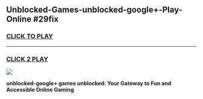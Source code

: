 
## Unblocked-Games-unblocked-google+-Play-Online #29fix
<h3>
<a href="https://news.freeplayer.one?title=unblocked-google+&ref=3">CLICK TO PLAY</a></h3>
<hr>

<h3>
<a href="https://news.freeplayer.one?title=unblocked-google+&ref=3">CLICK 2 PLAY</a>
  
</h3>

<a href="https://news.freeplayer.one?title=unblocked-google+&ref=3"><img src="https://clearcache.store/games.png"></a>


**unblocked-google+ games unblocked: Your Gateway to Fun and Accessible Online Gaming**

